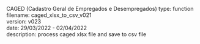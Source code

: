 CAGED (Cadastro Geral de Empregados e Desempregados)
type:         function                              
filename:     caged_xlsx_to_csv_v021                
version:      v023                                  
date:         29/03/2022 - 02/04/2022               
description:  process caged xlsx file and save to csv file
